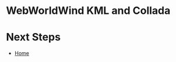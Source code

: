 <style>
    iframe {
        width: 100 vw;
        height: 700px;
    }
</style>
# WebWorldWind KML and Collada

 
# Next Steps
    
* [Home](../../)
